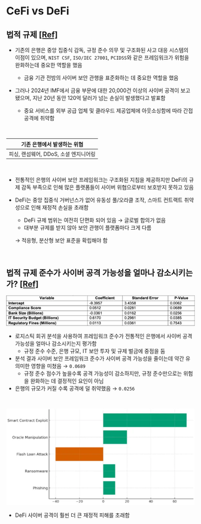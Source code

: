 # CeFi vs DeFi 

##  법적 규제 [[Ref]](https://github.com/siksum/DeFi-paper-review#:~:text=Survey-,Assessing%20the%20effectiveness%20of%20cybersecurity%20frameworks%20in%20mitigating%20cyberattacks%20in%20the%20banking%20sector%20and%20its%20applicability%20to%20decentralized%20finance%20(DeFi),-Olutimehin%2C%20Abayomi%20Titilola)

- 기존의 은행은 중앙 집중식 감독, 규정 준수 의무 및 구조화된 사고 대응 시스템의 이점이 있으며, `NIST CSF`, `ISO/IEC 27001`, `PCIDSS`와 같은 프레임워크가 위험을 완화하는데 중요한 역할을 했음 
    - 금융 기관 전밤의 사이버 보안 관행을 표준화하는 데 중요한 역할을 했음

- 그러나 2024년 IMF에서 금융 부문에 대한 20,000건 이상의 사이버 공격이 보고 됐으며, 지난 20년 동안 120억 달러가 넘는 손실이 발생했다고 발표함
    - 중요 서비스를 외부 공급 업체 및 클라우드 제공업체에 아웃소싱함에 따라 간접 공격에 취약함

<br>

|기존 은행에서 발생하는 위협|
|:---:|
|피싱, 랜섬웨어, DDoS, 소셜 엔지니어링|

<br>

- 전통적인 은행의 사이버 보안 프레임워크는 구조화된 지침을 제공하지만 DeFi의 규제 감독 부족으로 인해 많은 플랫폼들이 사이버 위협으로부터 보호받지 못하고 있음
- DeFi는 중앙 집중식 거버넌스가 없어 유동성 풀/오라클 조작, 스마트 컨트랙트 취약성으로 인해 재정적 손실을 초래함
    - DeFi 규제 범위는 여전히 단편화 되어 있음 → 글로벌 합의가 없음
    - 대부분 규제를 받지 않아 보안 관행이 플랫폼마다 크게 다름
    
     → 적응형, 분산형 보안 표준을 확립해야 함

<br>

## 법적 규제 준수가 사이버 공격 가능성을 얼마나 감소시키는 가? [[Ref]](https://github.com/siksum/DeFi-paper-review#:~:text=Survey-,Assessing%20the%20effectiveness%20of%20cybersecurity%20frameworks%20in%20mitigating%20cyberattacks%20in%20the%20banking%20sector%20and%20its%20applicability%20to%20decentralized%20finance%20(DeFi),-Olutimehin%2C%20Abayomi%20Titilola)

![규제 준수가 사이버 공격 가능성을 얼마나 감소시키는 가](./image/1.png)

- 로지스틱 회귀 분석을 사용하여 프레임워크 준수가 전통적인 은행에서 사이버 공격 가능성을 얼마나 감소시키는지 평가함
    - 규정 준수 수준, 은행 규모, IT 보안 투자 및 규제 벌금에 중점을 둠
- 분석 결과 사이버 보안 프레임워크 준수가 사이버 공격 가능성을 줄이는데 약간 유의미한 영향을 미쳤음 → `0.0689`
    - 규정 준수 점수가 높을수록 공격 가능성이 감소하지만, 규정 준수만으로는 위험을 완화하는 데 결정적인 요인이 아님
- 은행의 규모가 커질 수록 공격에 덜 취약했음 → `0.0256`

<br>

![공격당 평균 재정적 손실 비교](./image/2.png)

- DeFi 사이버 공격이 훨씬 더 큰 재정적 피해를 초래함